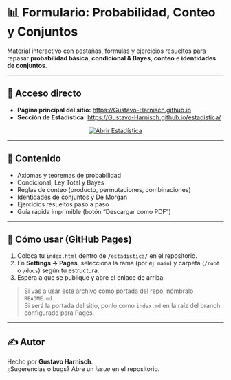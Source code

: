 # 📊 Formulario: Probabilidad, Conteo y Conjuntos

Material interactivo con pestañas, fórmulas y ejercicios resueltos para repasar **probabilidad básica**, **condicional & Bayes**, **conteo** e **identidades de conjuntos**.

---

## 🔗 Acceso directo

- **Página principal del sitio:** https://Gustavo-Harnisch.github.io  
- **Sección de Estadística:** https://Gustavo-Harnisch.github.io/estadistica/

<p align="center">
  <a href="https://Gustavo-Harnisch.github.io/estadistica/">
    <img alt="Abrir Estadística" src="https://img.shields.io/badge/Abrir%20Estad%C3%ADstica-%F0%9F%93%8C-blue" />
  </a>
</p>

---

## 🧭 Contenido
- Axiomas y teoremas de probabilidad
- Condicional, Ley Total y Bayes
- Reglas de conteo (producto, permutaciones, combinaciones)
- Identidades de conjuntos y De Morgan
- Ejercicios resueltos paso a paso
- Guía rápida imprimible (botón “Descargar como PDF”)

---

## 🚀 Cómo usar (GitHub Pages)
1. Coloca tu `index.html` dentro de `/estadistica/` en el repositorio.
2. En **Settings → Pages**, selecciona la rama (por ej. `main`) y carpeta (`/root` o `/docs`) según tu estructura.
3. Espera a que se publique y abre el enlace de arriba.

> Si vas a usar este archivo como portada del repo, nómbralo `README.md`.  
> Si será la portada del sitio, ponlo como `index.md` en la raíz del branch configurado para Pages.

---

## ✍️ Autor
Hecho por **Gustavo Harnisch**.  
¿Sugerencias o bugs? Abre un *issue* en el repositorio.
